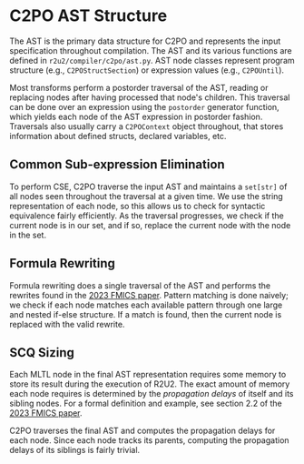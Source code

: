 # C2PO AST Structure

The AST is the primary data structure for C2PO and represents the input specification throughout compilation. The AST and its various functions are defined in `r2u2/compiler/c2po/ast.py`. AST node classes represent program structure (e.g., `C2POStructSection`) or expression values (e.g., `C2POUntil`). 

Most transforms perform a postorder traversal of the AST, reading or replacing nodes after having processed that node's children. This traversal can be done over an expression using the `postorder` generator function, which yields each node of the AST expression in postorder fashion. Traversals also usually carry a `C2POContext` object throughout, that stores information about defined structs, declared variables, etc.

## Common Sub-expression Elimination
To perform CSE, C2PO traverse the input AST and maintains a `set[str]` of all nodes seen throughout the traversal at a given time. We use the string representation of each node, so this allows us to check for syntactic equivalence fairly efficiently. As the traversal progresses, we check if the current node is in our set, and if so, replace the current node with the node in the set.

## Formula Rewriting
Formula rewriting does a single traversal of the AST and performs the rewrites found in the [2023 FMICS paper](https://research.temporallogic.org/papers/JKJRW23.pdf). Pattern matching is done naively; we check if each node matches each available pattern through one large and nested if-else structure. If a match is found, then the current node is replaced with the valid rewrite.

## SCQ Sizing
Each MLTL node in the final AST representation requires some memory to store its result during the execution of R2U2. The exact amount of memory each node requires is determined by the *propagation delays* of itself and its sibling nodes. For a formal definition and example, see section 2.2 of the [2023 FMICS paper](https://research.temporallogic.org/papers/JKJRW23.pdf). 

C2PO traverses the final AST and computes the propagation delays for each node. Since each node tracks its parents, computing the propagation delays of its siblings is fairly trivial. 